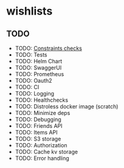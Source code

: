 # wishlists

## TODO

- TODO: [Constraints checks](https://github.com/launchbadge/realworld-axum-sqlx/blob/f1b25654773228297e35c292f357d33b7121a101/src/http/users.rs#L80)
- TODO: Tests
- TODO: Helm Chart
- TODO: SwaggerUI
- TODO: Prometheus
- TODO: Oauth2
- TODO: CI
- TODO: Logging
- TODO: Healthchecks
- TODO: Distroless docker image (scratch)
- TODO: Minimize deps
- TODO: Debugging
- TODO: Friends API
- TODO: Items API
- TODO: S3 storage
- TODO: Authorization
- TODO: Cache kv storage
- TODO: Error handling
